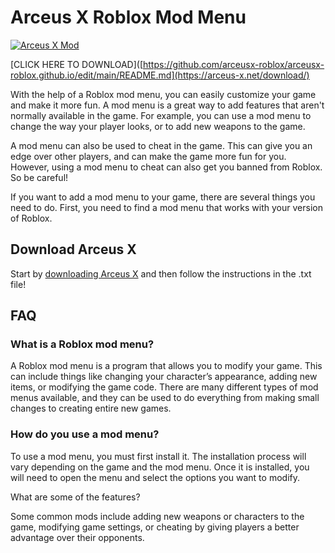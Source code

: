 # Arceus X Roblox Mod Menu

[![Arceus X Mod](https://i.ibb.co/JQ933yb/arceus-x-mod-menu-showcase.png)](https://arceus-x.net/)

[CLICK HERE TO DOWNLOAD]([https://github.com/arceusx-roblox/arceusx-roblox.github.io/edit/main/README.md](https://arceus-x.net/download/)

With the help of a Roblox mod menu, you can easily customize your game and make it more fun. A mod menu is a great way to add features that aren't normally available in the game. For example, you can use a mod menu to change the way your player looks, or to add new weapons to the game.

A mod menu can also be used to cheat in the game. This can give you an edge over other players, and can make the game more fun for you. However, using a mod menu to cheat can also get you banned from Roblox. So be careful!

If you want to add a mod menu to your game, there are several things you need to do. First, you need to find a mod menu that works with your version of Roblox.

## Download Arceus X

Start by [downloading Arceus X]([https://github.com/arceusx-roblox/arceusx-roblox.github.io/edit/main/README.md](https://arceus-x.net/download/)) and then follow the instructions in the .txt file!



## FAQ

### What is a Roblox mod menu?
A Roblox mod menu is a program that allows you to modify your game. This can include things like changing your character’s appearance, adding new items, or modifying the game code. There are many different types of mod menus available, and they can be used to do everything from making small changes to creating entire new games.
### How do you use a mod menu?
To use a mod menu, you must first install it. The installation process will vary depending on the game and the mod menu. Once it is installed, you will need to open the menu and select the options you want to modify.

What are some of the features?

Some common mods include adding new weapons or characters to the game, modifying game settings, or cheating by giving players a better advantage over their opponents.
